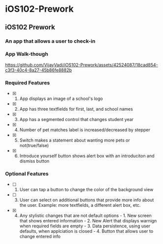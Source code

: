 # iOS102-Prework

## iOS102 Prework

### An app that allows a user to check-in

### App Walk-though

https://github.com/VijayVadi/iOS102-Prework/assets/42524087/18cad854-c3f3-40c4-8a27-45b86fe8882b

### Required Features

- [X] 1. App displays an image of a school's logo
- [X] 2. App has three textfields for first, last, and school names
- [X] 3. App has a segmented control that changes student year
- [X] 4. Number of pet matches label is increased/decreased by stepper
- [X] 5. Switch makes a statement about wanting more pets or not(true/false) 
- [X] 6. Introduce yourself button shows alert box with an introduciton and dismiss button

### Optional Features

- [ ] 1. User can tap a button to change the color of the background view
- [ ] 3. User can select on additional buttons that provide more info about the user. Example: more textfields, a different alert box, etc.
- [X] 4. Any stylistic changes that are not default options
          - 1. New screen that shows entered information
          - 2. New Alert that displays warnign when required fields are empty
          - 3. Data persistence, using user defaults, when applciation is closed
          - 4. Button that allows user to change entered info
